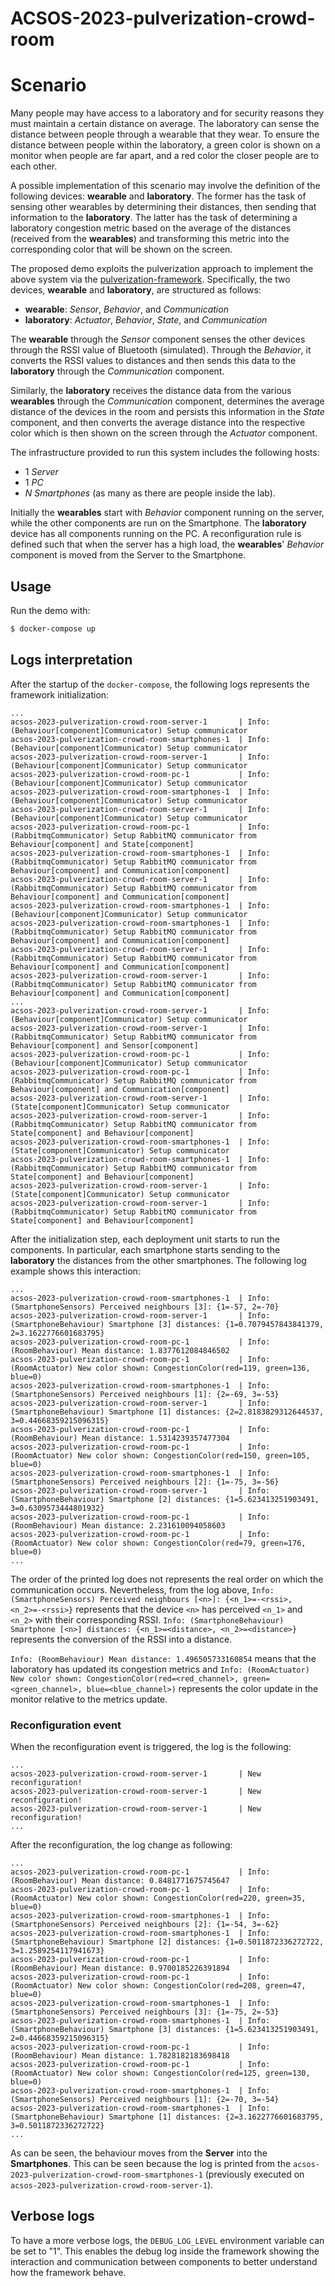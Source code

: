 # ACSOS-2023-pulverization-crowd-room

# Scenario

Many people may have access to a laboratory and for security reasons they must maintain a certain distance on average.
The laboratory can sense the distance between people through a wearable that they wear.
To ensure the distance between people within the laboratory, a green color is shown on a monitor when people are far
apart, and a red color the closer people are to each other.

A possible implementation of this scenario may involve the definition of the following devices:
**wearable** and **laboratory**.
The former has the task of sensing other wearables by determining their distances, then sending that information to
the **laboratory**.
The latter has the task of determining a laboratory congestion metric based on the average of the distances
(received from the **wearables**) and transforming this metric into the corresponding color that will be shown on
the screen.

The proposed demo exploits the pulverization approach to implement the above system via the
[pulverization-framework](https://github.com/nicolasfara/pulverization-framework).
Specifically, the two devices, **wearable** and **laboratory**, are structured as follows:

- **wearable**: _Sensor_, _Behavior_, and _Communication_
- **laboratory**: _Actuator_, _Behavior_, _State_, and _Communication_

The **wearable** through the _Sensor_ component senses the other devices through the RSSI value of Bluetooth (simulated).
Through the _Behavior_, it converts the RSSI values to distances and then sends this data to the **laboratory** through
the _Communication_ component.

Similarly, the **laboratory** receives the distance data from the various **wearables** through the _Communication_ component,
determines the average distance of the devices in the room and persists this information in the _State_ component,
and then converts the average distance into the respective color which is then shown on the screen through
the _Actuator_ component.

The infrastructure provided to run this system includes the following hosts:

- 1 _Server_
- 1 _PC_
- $N$ _Smartphones_ (as many as there are people inside the lab).

Initially the **wearables** start with _Behavior_ component running on the server, while the other components are
run on the Smartphone.
The **laboratory** device has all components running on the PC.
A reconfiguration rule is defined such that when the server has a high load, the **wearables**' _Behavior_ component
is moved from the Server to the Smartphone.

## Usage

Run the demo with:

```bash
$ docker-compose up
```

## Logs interpretation

After the startup of the `docker-compose`, the following logs represents the framework initialization:

```
...
acsos-2023-pulverization-crowd-room-server-1       | Info: (Behaviour[component]Communicator) Setup communicator
acsos-2023-pulverization-crowd-room-smartphones-1  | Info: (Behaviour[component]Communicator) Setup communicator
acsos-2023-pulverization-crowd-room-server-1       | Info: (Behaviour[component]Communicator) Setup communicator
acsos-2023-pulverization-crowd-room-pc-1           | Info: (Behaviour[component]Communicator) Setup communicator
acsos-2023-pulverization-crowd-room-smartphones-1  | Info: (Behaviour[component]Communicator) Setup communicator
acsos-2023-pulverization-crowd-room-server-1       | Info: (Behaviour[component]Communicator) Setup communicator
acsos-2023-pulverization-crowd-room-pc-1           | Info: (RabbitmqCommunicator) Setup RabbitMQ communicator from Behaviour[component] and State[component]
acsos-2023-pulverization-crowd-room-smartphones-1  | Info: (RabbitmqCommunicator) Setup RabbitMQ communicator from Behaviour[component] and Communication[component]
acsos-2023-pulverization-crowd-room-server-1       | Info: (RabbitmqCommunicator) Setup RabbitMQ communicator from Behaviour[component] and Communication[component]
acsos-2023-pulverization-crowd-room-smartphones-1  | Info: (Behaviour[component]Communicator) Setup communicator
acsos-2023-pulverization-crowd-room-smartphones-1  | Info: (RabbitmqCommunicator) Setup RabbitMQ communicator from Behaviour[component] and Communication[component]
acsos-2023-pulverization-crowd-room-server-1       | Info: (RabbitmqCommunicator) Setup RabbitMQ communicator from Behaviour[component] and Communication[component]
acsos-2023-pulverization-crowd-room-server-1       | Info: (RabbitmqCommunicator) Setup RabbitMQ communicator from Behaviour[component] and Communication[component]
...
acsos-2023-pulverization-crowd-room-server-1       | Info: (Behaviour[component]Communicator) Setup communicator
acsos-2023-pulverization-crowd-room-server-1       | Info: (RabbitmqCommunicator) Setup RabbitMQ communicator from Behaviour[component] and Sensor[component]
acsos-2023-pulverization-crowd-room-pc-1           | Info: (Behaviour[component]Communicator) Setup communicator
acsos-2023-pulverization-crowd-room-pc-1           | Info: (RabbitmqCommunicator) Setup RabbitMQ communicator from Behaviour[component] and Communication[component]
acsos-2023-pulverization-crowd-room-server-1       | Info: (State[component]Communicator) Setup communicator
acsos-2023-pulverization-crowd-room-server-1       | Info: (RabbitmqCommunicator) Setup RabbitMQ communicator from State[component] and Behaviour[component]
acsos-2023-pulverization-crowd-room-smartphones-1  | Info: (State[component]Communicator) Setup communicator
acsos-2023-pulverization-crowd-room-smartphones-1  | Info: (RabbitmqCommunicator) Setup RabbitMQ communicator from State[component] and Behaviour[component]
acsos-2023-pulverization-crowd-room-server-1       | Info: (State[component]Communicator) Setup communicator
acsos-2023-pulverization-crowd-room-server-1       | Info: (RabbitmqCommunicator) Setup RabbitMQ communicator from State[component] and Behaviour[component]

```

After the initialization step, each deployment unit starts to run the components. In particular, each smartphone
starts sending to the **laboratory** the distances from the other smartphones.
The following log example shows this interaction:

```
...
acsos-2023-pulverization-crowd-room-smartphones-1  | Info: (SmartphoneSensors) Perceived neighbours [3]: {1=-57, 2=-70}
acsos-2023-pulverization-crowd-room-server-1       | Info: (SmartphoneBehaviour) Smartphone [3] distances: {1=0.7079457843841379, 2=3.1622776601683795}
acsos-2023-pulverization-crowd-room-pc-1           | Info: (RoomBehaviour) Mean distance: 1.8377612084846502
acsos-2023-pulverization-crowd-room-pc-1           | Info: (RoomActuator) New color shown: CongestionColor(red=119, green=136, blue=0)
acsos-2023-pulverization-crowd-room-smartphones-1  | Info: (SmartphoneSensors) Perceived neighbours [1]: {2=-69, 3=-53}
acsos-2023-pulverization-crowd-room-server-1       | Info: (SmartphoneBehaviour) Smartphone [1] distances: {2=2.8183829312644537, 3=0.44668359215096315}
acsos-2023-pulverization-crowd-room-pc-1           | Info: (RoomBehaviour) Mean distance: 1.5314239357477304
acsos-2023-pulverization-crowd-room-pc-1           | Info: (RoomActuator) New color shown: CongestionColor(red=150, green=105, blue=0)
acsos-2023-pulverization-crowd-room-smartphones-1  | Info: (SmartphoneSensors) Perceived neighbours [2]: {1=-75, 3=-56}
acsos-2023-pulverization-crowd-room-server-1       | Info: (SmartphoneBehaviour) Smartphone [2] distances: {1=5.623413251903491, 3=0.6309573444801932}
acsos-2023-pulverization-crowd-room-pc-1           | Info: (RoomBehaviour) Mean distance: 2.231610094058603
acsos-2023-pulverization-crowd-room-pc-1           | Info: (RoomActuator) New color shown: CongestionColor(red=79, green=176, blue=0)
...
```

The order of the printed log does not represents the real order on which the communication occurs.
Nevertheless, from the log above, `Info: (SmartphoneSensors) Perceived neighbours [<n>]: {<n_1>=-<rssi>, <n_2>=-<rssi>}`
represents that the device `<n>` has perceived `<n_1>` and `<n_2>` with their corresponding RSSI.
`Info: (SmartphoneBehaviour) Smartphone [<n>] distances: {<n_1>=<distance>, <n_2>=<distance>}` represents the conversion
of the RSSI into a distance.

`Info: (RoomBehaviour) Mean distance: 1.496505733160854` means that the laboratory has updated its congestion metrics and
`Info: (RoomActuator) New color shown: CongestionColor(red=<red_channel>, green=<green_channel>, blue=<blue_channel>)`
represents the color update in the monitor relative to the metrics update.

### Reconfiguration event

When the reconfiguration event is triggered, the log is the following:

```
...
acsos-2023-pulverization-crowd-room-server-1       | New reconfiguration!
acsos-2023-pulverization-crowd-room-server-1       | New reconfiguration!
acsos-2023-pulverization-crowd-room-server-1       | New reconfiguration!
...
```

After the reconfiguration, the log change as following:

```
...
acsos-2023-pulverization-crowd-room-pc-1           | Info: (RoomBehaviour) Mean distance: 0.8481771675745647
acsos-2023-pulverization-crowd-room-pc-1           | Info: (RoomActuator) New color shown: CongestionColor(red=220, green=35, blue=0)
acsos-2023-pulverization-crowd-room-smartphones-1  | Info: (SmartphoneSensors) Perceived neighbours [2]: {1=-54, 3=-62}
acsos-2023-pulverization-crowd-room-smartphones-1  | Info: (SmartphoneBehaviour) Smartphone [2] distances: {1=0.5011872336272722, 3=1.2589254117941673}
acsos-2023-pulverization-crowd-room-pc-1           | Info: (RoomBehaviour) Mean distance: 0.9700185226391894
acsos-2023-pulverization-crowd-room-pc-1           | Info: (RoomActuator) New color shown: CongestionColor(red=208, green=47, blue=0)
acsos-2023-pulverization-crowd-room-smartphones-1  | Info: (SmartphoneSensors) Perceived neighbours [3]: {1=-75, 2=-53}
acsos-2023-pulverization-crowd-room-smartphones-1  | Info: (SmartphoneBehaviour) Smartphone [3] distances: {1=5.623413251903491, 2=0.44668359215096315}
acsos-2023-pulverization-crowd-room-pc-1           | Info: (RoomBehaviour) Mean distance: 1.7828182183698418
acsos-2023-pulverization-crowd-room-pc-1           | Info: (RoomActuator) New color shown: CongestionColor(red=125, green=130, blue=0)
acsos-2023-pulverization-crowd-room-smartphones-1  | Info: (SmartphoneSensors) Perceived neighbours [1]: {2=-70, 3=-54}
acsos-2023-pulverization-crowd-room-smartphones-1  | Info: (SmartphoneBehaviour) Smartphone [1] distances: {2=3.1622776601683795, 3=0.5011872336272722}
...
```

As can be seen, the behaviour moves from the **Server** into the **Smartphones**. This can be seen because the log is printed from the
`acsos-2023-pulverization-crowd-room-smartphones-1` (previously executed on `acsos-2023-pulverization-crowd-room-server-1`).

## Verbose logs

To have a more verbose logs, the `DEBUG_LOG_LEVEL` environment variable can be set to "1".
This enables the debug log inside the framework showing the interaction and communication between components to better understand how the framework behave.
